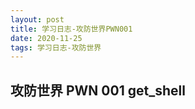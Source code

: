```yaml
---
layout: post
title: 学习日志-攻防世界PWN001
date: 2020-11-25 
tags: 学习日志-攻防世界
---
```


## 攻防世界 PWN 001 get_shell